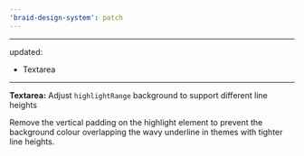 ```yaml
---
'braid-design-system': patch
---
```


---
updated:
  - Textarea
---

**Textarea:** Adjust `highlightRange` background to support different line heights

Remove the vertical padding on the highlight element to prevent the background colour overlapping the wavy underline in themes with tighter line heights.
